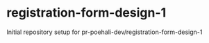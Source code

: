 # registration-form-design-1

Initial repository setup for pr-poehali-dev/registration-form-design-1